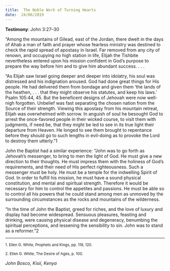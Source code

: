 ```yaml
---
title:  The Noble Work of Turning Hearts
date:  24/06/2019
---
```


**Testimony**: John 3:27–30

“Among the mountains of Gilead, east of the Jordan, there dwelt in the days of Ahab a man of faith and prayer whose fearless ministry was destined to check the rapid spread of apostasy in Israel. Far removed from any city of renown, and occupying no high station in life, Elijah the Tishbite nevertheless entered upon his mission confident in God’s purpose to prepare the way before him and to give him abundant success. . . .

“As Elijah saw Israel going deeper and deeper into idolatry, his soul was distressed and his indignation aroused. God had done great things for His people. He had delivered them from bondage and given them ‘the lands of the heathen, . . . that they might observe his statutes, and keep his laws.’ Psalm 105:44, 45. But the beneficent designs of Jehovah were now well-nigh forgotten. Unbelief was fast separating the chosen nation from the Source of their strength. Viewing this apostasy from his mountain retreat, Elijah was overwhelmed with sorrow. In anguish of soul he besought God to arrest the once-favored people in their wicked course, to visit them with judgments, if need be, that they might be led to see in its true light their departure from Heaven. He longed to see them brought to repentance before they should go to such lengths in evil-doing as to provoke the Lord to destroy them utterly.”1

John the Baptist had a similar experience: “John was to go forth as Jehovah’s messenger, to bring to men the light of God. He must give a new direction to their thoughts. He must impress them with the holiness of God’s requirements, and their need of His perfect righteousness. Such a messenger must be holy. He must be a temple for the indwelling Spirit of God. In order to fulfill his mission, he must have a sound physical constitution, and mental and spiritual strength. Therefore it would be necessary for him to control the appetites and passions. He must be able so to control all his powers that he could stand among men as unmoved by the surrounding circumstances as the rocks and mountains of the wilderness.

“In the time of John the Baptist, greed for riches, and the love of luxury and display had become widespread. Sensuous pleasures, feasting and drinking, were causing physical disease and degeneracy, benumbing the spiritual perceptions, and lessening the sensibility to sin. John was to stand as a reformer.”2

---

<sup>1. Ellen G. White, Prophets and Kings, pp. 119, 120.</sup>

<sup>2. Ellen G. White, The Desire of Ages, p. 100.</sup>

_John Bosco, Kisii, Kenya_